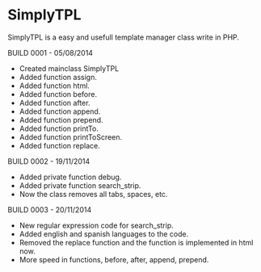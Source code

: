 SimplyTPL
=========

SimplyTPL is a easy and usefull template manager class write in PHP.

BUILD 0001 - 05/08/2014
- Created mainclass SimplyTPL
- Added function assign.
- Added function html.
- Added function before.
- Added function after.
- Added function append.
- Added function prepend.
- Added function printTo.
- Added function printToScreen.
- Added function replace.

BUILD 0002 - 19/11/2014
- Added private function debug.
- Added private function search_strip.
- Now the class removes all tabs, spaces, etc.

BUILD 0003 - 20/11/2014 
- New regular expression code for search_strip.
- Added english and spanish languages to the code.
- Removed the replace function and the function is implemented in html now.
- More speed in functions, before, after, append, prepend.
